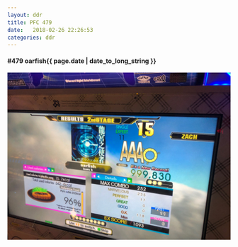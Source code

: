 ```yaml
---
layout: ddr
title: PFC 479
date:   2018-02-26 22:26:53
categories: ddr
---
```


#### **#479** oarfish<span class="pull-right">{{ page.date | date_to_long_string }}</span>
![](/images/pfc/479_oarfish.jpg)
